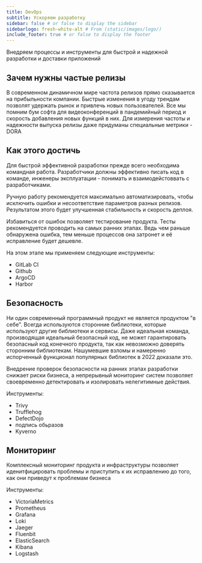```yaml
---
title: DevOps
subtitle: Ускоряем разработку
sidebar: false # or false to display the sidebar
sidebarlogo: fresh-white-alt # From (static/images/logo/)
include_footer: true # or false to display the footer
---
```


Внедряем процессы и инструменты для быстрой и надежной разработки и доставки приложений

## Зачем нужны частые релизы
В современном динамичном мире частота релизов прямо сказывается на прибыльности компании. Быстрые изменения в угоду трендам позволят удержать рынок и привлечь новых пользователей. Все мы помним бум софта для видеоконференций в пандемийный период и скорость добавления новых функций в них. Для измерения частоты и надежности выпуска релизы даже придуманы специальные метрики - DORA

## Как этого достичь
Для быстрой эффективной разработки прежде всего необходима командная работа. Разработчики должны эффективно писать код в команде, инженеры эксплуатации - понимать и взаимодейстоввать с разработчиками.

Ручную работу рекомендуется максимально автоматизировать, чтобы исключить ошибки и несоответствие параметров разных релизов. Результатом этого будет улучшенная стабильность и скорость деплоя.

Избавиться от ошибок позволяет тестирование продукта. Тесты рекомендуется проводить на самых ранних этапах. Ведь чем раньше обнаружена ошибка, тем меньше процессов она затронет и её исправление будет дешевле.

На этом этапе мы применяем следующие инструменты:
- GitLab CI
- Github
- ArgoCD
- Harbor

## Безопасность
Ни один современный программный продукт не является продуктом "в себе". Всегда используются сторонние библиотеки, которые используют другие библиотеки и сервисы. Даже идеальная команда, производящая идеальный безопасный код, не может гарантировать безопасный код конечного продукта, так как невозможно доверять сторонним библиотекам. Нашумевшие взломы и намеренно испорченный функционал популярных библиотек в 2022 доказали это.

Внедрение проверок безопасности на ранних этапах разработки снижает риски бизнеса, а непрерывный мониторинг систем позволяет своевременно детектировать и изолировать нелегитимные действия.

Инструменты:
- Trivy
- Trufflehog
- DefectDojo
- подпись обьразов
- Kyverno

## Мониторинг
Комплексный мониторинг продукта и инфраструктуры позволяет иденитфицировать проблемы и приступить к их исправлению до того, как они приведут к проблемам бизнеса

Инструменты:
- VictoriaMetrics
- Prometheus
- Grafana
- Loki
- Jaeger
- Fluenbit
- ElasticSearch
- Kibana
- Logstash
